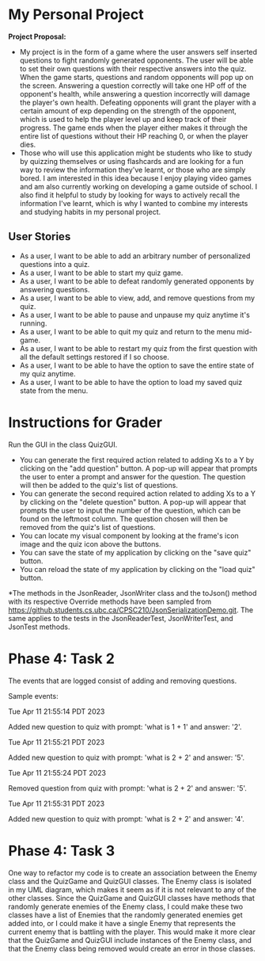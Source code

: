 # My Personal Project

**Project Proposal:**

- My project is in the form of a game where the user answers self inserted questions to fight randomly generated 
opponents. The user will be able to set their own questions with their respective answers into the quiz. When the game
starts, questions and random opponents will pop up on the screen. Answering a question correctly will take one HP off
of the opponent's health, while answering a question incorrectly will damage the player's own health. Defeating
opponents will grant the player with a certain amount of exp depending on the strength of the opponent, which is used
to help the player level up and keep track of their progress. The game ends when the player either makes it through
the entire list of questions without their HP reaching 0, or when the player dies. 
- Those who will use this application might be students who like to study by quizzing themselves or using flashcards 
and are looking for a fun way to review the information they've learnt, or those who are simply bored. I am 
interested in this idea because I enjoy playing video games and am also currently working on developing a game outside 
of school. I also find it helpful to study by looking for ways to actively recall the information I've learnt, 
which is why I wanted to combine my interests and studying habits in my personal project. 

## User Stories
- As a user, I want to be able to add an arbitrary number of personalized questions into a quiz.
- As a user, I want to be able to start my quiz game.
- As a user, I want to be able to defeat randomly generated opponents by answering questions.
- As a user, I want to be able to view, add, and remove questions from my quiz.
- As a user, I want to be able to pause and unpause my quiz anytime it's running. 
- As a user, I want to be able to quit my quiz and return to the menu mid-game. 
- As a user, I want to be able to restart my quiz from the first question with all the default settings restored
if I so choose. 
- As a user, I want to be able to have the option to save the entire state of my quiz anytime. 
- As a user, I want to be able to have the option to load my saved quiz state from the menu.

# Instructions for Grader
Run the GUI in the class QuizGUI.
- You can generate the first required action related to adding Xs to a Y by clicking on the "add question" button. A
pop-up will appear that prompts the user to enter a prompt and answer for the question. The question will then be added
to the quiz's list of questions. 
- You can generate the second required action related to adding Xs to a Y by clicking on the "delete question" button. A
pop-up will appear that prompts the user to input the number of the question, which can be found on the leftmost column.
The question chosen will then be removed from the quiz's list of questions. 
- You can locate my visual component by looking at the frame's icon image and the quiz icon above the buttons. 
- You can save the state of my application by clicking on the "save quiz" button. 
- You can reload the state of my application by clicking on the "load quiz" button. 

*The methods in the JsonReader, JsonWriter class and the toJson() method with its respective Override methods have been
sampled from https://github.students.cs.ubc.ca/CPSC210/JsonSerializationDemo.git. The same applies to the tests in the
JsonReaderTest, JsonWriterTest, and JsonTest methods. 


# Phase 4: Task 2
The events that are logged consist of adding and removing questions. 

Sample events:

Tue Apr 11 21:55:14 PDT 2023

Added new question to quiz with prompt: 'what is 1 + 1' and answer: '2'.

Tue Apr 11 21:55:21 PDT 2023

Added new question to quiz with prompt: 'what is 2 + 2' and answer: '5'.

Tue Apr 11 21:55:24 PDT 2023

Removed question from quiz with prompt: 'what is 2 + 2' and answer: '5'.

Tue Apr 11 21:55:31 PDT 2023

Added new question to quiz with prompt: 'what is 2 + 2' and answer: '4'.


# Phase 4: Task 3
One way to refactor my code is to create an association between the Enemy class and the QuizGame and QuizGUI classes. 
The Enemy class is isolated in my UML diagram, which makes it seem as if it is not relevant to any of the other classes. 
Since the QuizGame and QuizGUI classes have methods that randomly generate enemies of the Enemy class, I could make
these two classes have a list of Enemies that the randomly generated enemies get added into, or I could make it have
a single Enemy that represents the current enemy that is battling with the player. This would make it more clear that 
the QuizGame and QuizGUI include instances of the Enemy class, and that the Enemy class being removed would create an
error in those classes.